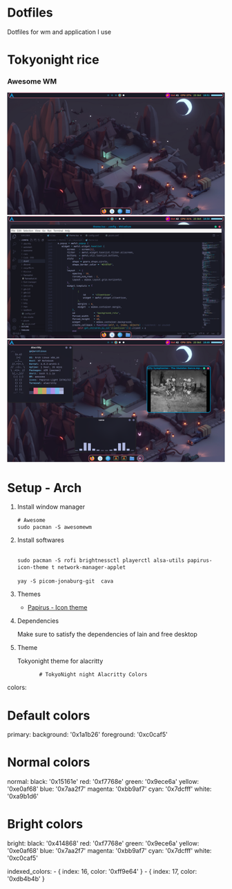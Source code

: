# Dotfiles
Dotfiles for wm and application I use

# Tokyonight rice

### Awesome WM
![rice](./assets/awesome3.png)
![rice](./assets/awesome2.png)
![rice](./assets/awesome1.png)

# Setup - Arch

1. Install window manager
    
    ``` shell
    # Awesome
    sudo pacman -S awesomewm

2. Install softwares

    ```shell
   
    sudo pacman -S rofi brightnessctl playerctl alsa-utils papirus-icon-theme t network-manager-applet 

    yay -S picom-jonaburg-git  cava 
   ```

3. Themes

    - [Papirus - Icon theme](https://github.com/PapirusDevelopmentTeam/papirus-icon-theme)

4. Dependencies


   Make sure to satisfy the dependencies of lain and free desktop


5. Theme

    Tokyonight theme for alacritty
     ```shell
            # TokyoNight night Alacritty Colors
colors:
  # Default colors
  primary:
    background: '0x1a1b26'
    foreground: '0xc0caf5'

  # Normal colors
  normal:
    black:   '0x15161e'
    red:     '0xf7768e'
    green:   '0x9ece6a'
    yellow:  '0xe0af68'
    blue:    '0x7aa2f7'
    magenta: '0xbb9af7'
    cyan:    '0x7dcfff'
    white:   '0xa9b1d6'

  # Bright colors
  bright:
    black:   '0x414868'
    red:     '0xf7768e'
    green:   '0x9ece6a'
    yellow:  '0xe0af68'
    blue:    '0x7aa2f7'
    magenta: '0xbb9af7'
    cyan:    '0x7dcfff'
    white:   '0xc0caf5'

  indexed_colors:
    - { index: 16, color: '0xff9e64' }
    - { index: 17, color: '0xdb4b4b' }
```
    
  
